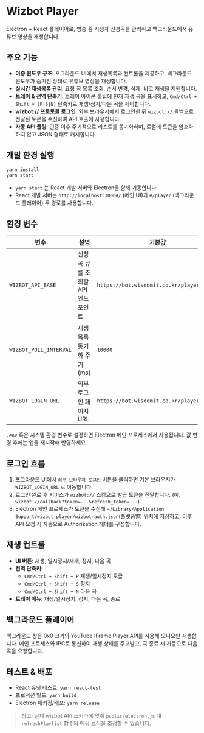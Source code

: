 # Wizbot Player

Electron + React 플레이어로, 방송 중 시청자 신청곡을 관리하고 백그라운드에서 유튜브 영상을 재생합니다.

## 주요 기능

- **이중 윈도우 구조**: 포그라운드 UI에서 재생목록과 컨트롤을 제공하고, 백그라운드 윈도우가 숨겨진 상태로 유튜브 영상을 재생합니다.
- **실시간 재생목록 관리**: 요청 곡 목록 조회, 순서 변경, 삭제, 바로 재생을 지원합니다.
- **트레이 & 전역 단축키**: 트레이 아이콘 툴팁에 현재 재생 곡을 표시하고, `Cmd/Ctrl + Shift + (P|S|N)` 단축키로 재생/정지/다음 곡을 제어합니다.
- **wizbot:// 프로토콜 로그인**: 외부 브라우저에서 로그인한 뒤 `wizbot://` 콜백으로 전달된 토큰을 수신하여 API 호출에 사용합니다.
- **자동 API 폴링**: 인증 이후 주기적으로 리스트를 동기화하며, 로컬에 토큰을 암호화하지 않고 JSON 형태로 캐시합니다.

## 개발 환경 실행

```bash
yarn install
yarn start
```

- `yarn start` 는 React 개발 서버와 Electron을 함께 기동합니다.
- React 개발 서버는 `http://localhost:3000#/` (메인 UI)과 `#/player` (백그라운드 플레이어) 두 경로를 사용합니다.

## 환경 변수

| 변수                   | 설명                              | 기본값                                    |
| ---------------------- | --------------------------------- | ----------------------------------------- |
| `WIZBOT_API_BASE`      | 신청곡 큐를 조회할 API 엔드포인트 | `https://bot.wisdomit.co.kr/player/queue` |
| `WIZBOT_POLL_INTERVAL` | 재생목록 동기화 주기(ms)          | `10000`                                   |
| `WIZBOT_LOGIN_URL`     | 외부 로그인 페이지 URL            | `https://bot.wisdomit.co.kr/player/login` |

`.env` 혹은 시스템 환경 변수로 설정하면 Electron 메인 프로세스에서 사용됩니다. 값 변경 후에는 앱을 재시작해 반영하세요.

## 로그인 흐름

1. 포그라운드 UI에서 `외부 브라우저 로그인` 버튼을 클릭하면 기본 브라우저가 `WIZBOT_LOGIN_URL` 로 이동합니다.
2. 로그인 완료 후 서비스가 `wizbot://` 스킴으로 발급 토큰을 전달합니다. (예: `wizbot://callback?token=...&refresh_token=...`).
3. Electron 메인 프로세스가 토큰을 수신해 `~/Library/Application Support/wizbot-player/wizbot-auth.json`(플랫폼별) 위치에 저장하고, 이후 API 요청 시 자동으로 Authorization 헤더를 구성합니다.

## 재생 컨트롤

- **UI 버튼**: 재생, 일시정지/재개, 정지, 다음 곡
- **전역 단축키**:
  - `Cmd/Ctrl + Shift + P` 재생/일시정지 토글
  - `Cmd/Ctrl + Shift + S` 정지
  - `Cmd/Ctrl + Shift + N` 다음 곡
- **트레이 메뉴**: 재생/일시정지, 정지, 다음 곡, 종료

## 백그라운드 플레이어

백그라운드 창은 0x0 크기의 YouTube IFrame Player API를 사용해 오디오만 재생합니다. 메인 프로세스와 IPC로 통신하여 재생 상태를 주고받고, 곡 종료 시 자동으로 다음 곡을 요청합니다.

## 테스트 & 배포

- React 유닛 테스트: `yarn react-test`
- 프로덕션 빌드: `yarn build`
- Electron 패키징/배포: `yarn release`

> 참고: 실제 wizbot API 스키마에 맞춰 `public/electron.js` 내 `refreshPlaylist` 함수의 매핑 로직을 조정할 수 있습니다.
